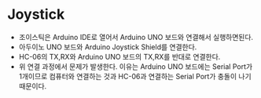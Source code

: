 # Joystick

* 조이스틱은 Arduino IDE로 열어서 Arduino UNO 보드와 연결해서 실행하면된다.
* 아두이노 UNO 보드와 Arduino Joystick Shield를 연결한다.
* HC-06의 TX,RX와 Arduino UNO 보드의 TX,RX를 반대로 연결한다.
* 위 연결 과정에서 문제가 발생한다. 이유는 Arduino UNO 보드에는 Serial Port가 1개이므로 컴퓨터와 연결하는 것과 HC-06과 연결하는 Serial Port가 충돌이 나기 때문이다.
